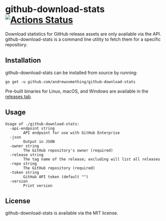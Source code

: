 # github-download-stats [![Actions Status](https://github.com/andrewsomething/github-download-stats/workflows/Test/badge.svg)](https://github.com/andrewsomething/github-download-stats/actions)

Download statistics for GitHub release assets are only available via the API. github-download-stats is a command line utility to fetch them for a specific repository.

## Installation

github-download-stats can be installed from source by running:

    go get -u github.com/andrewsomething/github-download-stats

Pre-built binaries for Linux, macOS, and Windows are available in the [releases tab](https://github.com/andrewsomething/github-download-stats/releases).

## Usage

```
Usage of ./github-download-stats:
  -api-endpoint string
    	API endpoint for use with GitHub Enterprise
  -json
    	Output in JSON
  -owner string
    	The GitHub repository's owner (required)
  -release string
    	The tag name of the release; excluding will list all releases
  -repo string
    	The GitHub repository (required)
  -token string
    	GitHub API token (default "")
  -version
    	Print version
```

## License

github-download-stats is available via the MIT license.

